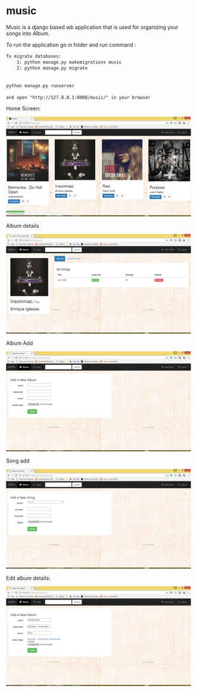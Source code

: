 # music
Music is a django based wb application that is used for organizing your songs into Album.

To run the application go in folder and run command :
    
    To migrate databases:
        1: python manage.py makemigrations music
        2: python manage.py migrate
        
        
    python manage.py runserver
    
    and open "http://127.0.0.1:8000/music/" in your browser

Home Screen:

![Alt text](https://github.com/sanket082/music/blob/master/django1.PNG)

Album details

![Alt text](https://github.com/sanket082/music/blob/master/django2.PNG)

Album Add

![Alt text](https://github.com/sanket082/music/blob/master/add.PNG)

Song add

![Alt text](https://github.com/sanket082/music/blob/master/song.PNG)

Edit album details:

![Alt text](https://github.com/sanket082/music/blob/master/edit.PNG)
